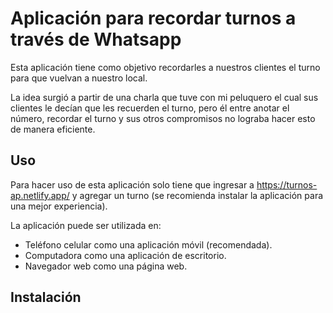 # Aplicación para recordar turnos a través de Whatsapp

Esta aplicación tiene como objetivo recordarles a nuestros clientes el turno para que vuelvan a nuestro local.

La idea surgió a partir de una charla que tuve con mi peluquero el cual sus clientes le decían que les recuerden el turno, pero él entre anotar el número, recordar el turno y sus otros compromisos no lograba hacer esto de manera eficiente.

## Uso

Para hacer uso de esta aplicación solo tiene que ingresar a https://turnos-ap.netlify.app/ y agregar un turno (se recomienda instalar la aplicación para una mejor experiencia).

La aplicación puede ser utilizada en:
  - Teléfono celular como una aplicación móvil (recomendada).
  - Computadora como una aplicación de escritorio.
  - Navegador web como una página web.

## Instalación
